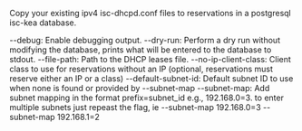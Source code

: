 Copy your existing ipv4 isc-dhcpd.conf files to reservations in a postgresql isc-kea database. 

--debug: Enable debugging output.
--dry-run: Perform a dry run without modifying the database, prints what will be entered to the database to stdout.
--file-path: Path to the DHCP leases file.
--no-ip-client-class: Client class to use for reservations without an IP (optional, reservations must reserve either an IP or a class)
--default-subnet-id: Default subnet ID to use when none is found or provided by --subnet-map
--subnet-map: Add subnet mapping in the format prefix=subnet_id e.g., 192.168.0=3. to enter multiple subnets just repeast the flag, ie --subnet-map 192.168.0=3 --subnet-map 192.168.1=2
